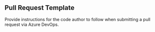 ## Pull Request Template

Provide instructions for the code author to follow when submitting a pull request via Azure DevOps.